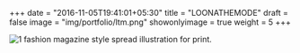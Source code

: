 +++
date = "2016-11-05T19:41:01+05:30"
title = "LOONATHEMODE"
draft = false
image = "img/portfolio/ltm.png"
showonlyimage = true
weight = 5
+++

![1]
fashion magazine style spread illustration for print.

[1]: /img/portfolio/ltm.png